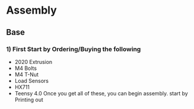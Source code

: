 # Assembly
## Base 
### 1) First Start by Ordering/Buying the following
   - 2020 Extrusion
   - M4 Bolts
   - M4 T-Nut
   - Load Sensors
   - HX711
   - Teensy 4.0
Once you get all of these, you can begin assembly. start by Printing out
